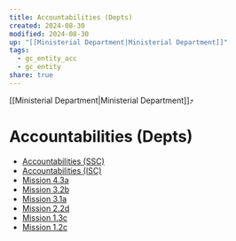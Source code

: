 ```yaml
---
title: Accountabilities (Depts)
created: 2024-08-30
modified: 2024-08-30
up: "[[Ministerial Department|Ministerial Department]]"
tags:
  - gc_entity_acc
  - gc_entity
share: true
---
```

[[Ministerial Department|Ministerial Department]]⤴️
# Accountabilities (Depts)
- [Accountabilities (SSC)](./Accountabilities%20(SSC).md)
- [Accountabilities (ISC)](./Accountabilities%20(ISC).md)
- [Mission 4.3a](./Mission%204.3a.md)
- [Mission 3.2b](./Mission%203.2b.md)
- [Mission 3.1a](./Mission%203.1a.md)
- [Mission 2.2d](./Mission%202.2d.md)
- [Mission 1.3c](./Mission%201.3c.md)
- [Mission 1.2c](./Mission%201.2c.md)

